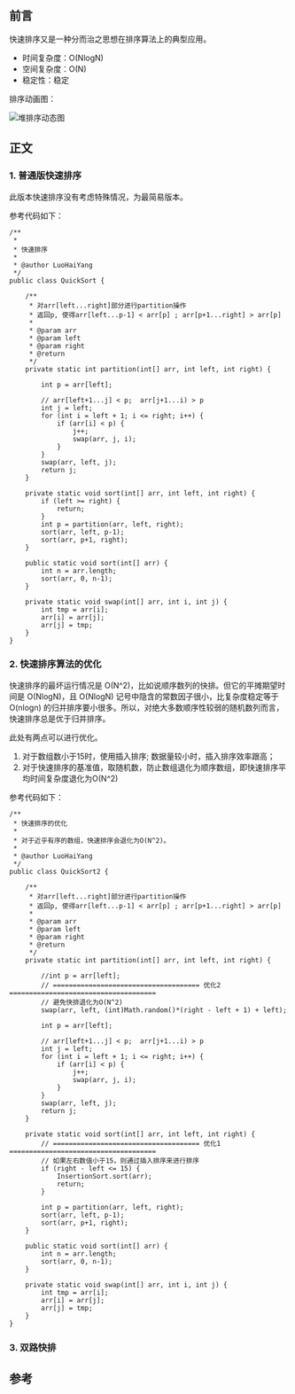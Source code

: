 ## 前言

快速排序又是一种分而治之思想在排序算法上的典型应用。

- 时间复杂度：O(NlogN)
- 空间复杂度：O(N)
- 稳定性：稳定

排序动画图：


![堆排序动态图](https://github.com/coderbruis/AlgorithmsInJava/blob/master/notes/pictures/quickSort.gif)

## 正文

### 1. 普通版快速排序

此版本快速排序没有考虑特殊情况，为最简易版本。

参考代码如下：
```
/**
 *
 * 快速排序
 *
 * @author LuoHaiYang
 */
public class QuickSort {

    /**
     * 对arr[left...right]部分进行partition操作
     * 返回p, 使得arr[left...p-1] < arr[p] ; arr[p+1...right] > arr[p]
     *
     * @param arr
     * @param left
     * @param right
     * @return
     */
    private static int partition(int[] arr, int left, int right) {

        int p = arr[left];

        // arr[left+1...j] < p;  arr[j+1...i) > p
        int j = left;
        for (int i = left + 1; i <= right; i++) {
            if (arr[i] < p) {
                j++;
                swap(arr, j, i);
            }
        }
        swap(arr, left, j);
        return j;
    }

    private static void sort(int[] arr, int left, int right) {
        if (left >= right) {
            return;
        }
        int p = partition(arr, left, right);
        sort(arr, left, p-1);
        sort(arr, p+1, right);
    }

    public static void sort(int[] arr) {
        int n = arr.length;
        sort(arr, 0, n-1);
    }

    private static void swap(int[] arr, int i, int j) {
        int tmp = arr[i];
        arr[i] = arr[j];
        arr[j] = tmp;
    }
}
```

### 2. 快速排序算法的优化

快速排序的最坏运行情况是 O(N^2)，比如说顺序数列的快排。但它的平摊期望时间是 O(NlogN)，且 O(NlogN) 记号中隐含的常数因子很小，比复杂度稳定等于 O(nlogn) 的归并排序要小很多。所以，对绝大多数顺序性较弱的随机数列而言，快速排序总是优于归并排序。

此处有两点可以进行优化。

1. 对于数组数小于15时，使用插入排序; 数据量较小时，插入排序效率跟高；
2. 对于快速排序的基准值，取随机数，防止数组退化为顺序数组，即快速排序平均时间复杂度退化为O(N^2)

参考代码如下：
```
/**
 * 快速排序的优化
 *
 * 对于近乎有序的数组，快速排序会退化为O(N^2)。
 *
 * @author LuoHaiYang
 */
public class QuickSort2 {

    /**
     * 对arr[left...right]部分进行partition操作
     * 返回p, 使得arr[left...p-1] < arr[p] ; arr[p+1...right] > arr[p]
     *
     * @param arr
     * @param left
     * @param right
     * @return
     */
    private static int partition(int[] arr, int left, int right) {

        //int p = arr[left];
        // ===================================== 优化2 =====================================
        // 避免快排退化为O(N^2)
        swap(arr, left, (int)Math.random()*(right - left + 1) + left);

        int p = arr[left];

        // arr[left+1...j] < p;  arr[j+1...i) > p
        int j = left;
        for (int i = left + 1; i <= right; i++) {
            if (arr[i] < p) {
                j++;
                swap(arr, j, i);
            }
        }
        swap(arr, left, j);
        return j;
    }

    private static void sort(int[] arr, int left, int right) {
        // ===================================== 优化1 =====================================
        // 如果左右数值小于15，则通过插入排序来进行排序
        if (right - left <= 15) {
            InsertionSort.sort(arr);
            return;
        }

        int p = partition(arr, left, right);
        sort(arr, left, p-1);
        sort(arr, p+1, right);
    }

    public static void sort(int[] arr) {
        int n = arr.length;
        sort(arr, 0, n-1);
    }

    private static void swap(int[] arr, int i, int j) {
        int tmp = arr[i];
        arr[i] = arr[j];
        arr[j] = tmp;
    }
}
```

### 3. 双路快排



## 参考